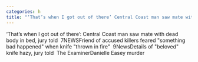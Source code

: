 ```yaml
---
categories: h
title: "‘That’s when I got out of there’ Central Coast man saw mate with dead body in bed jury told  7NEWS"
---
```

‘That’s when I got out of there’: Central Coast man saw mate with dead body in bed, jury told&nbsp;&nbsp;7NEWSFriend of accused killers feared "something bad happened" when knife "thrown in fire"&nbsp;&nbsp;9NewsDetails of "beloved" knife hazy, jury told&nbsp;&nbsp;The ExaminerDanielle Easey murder 